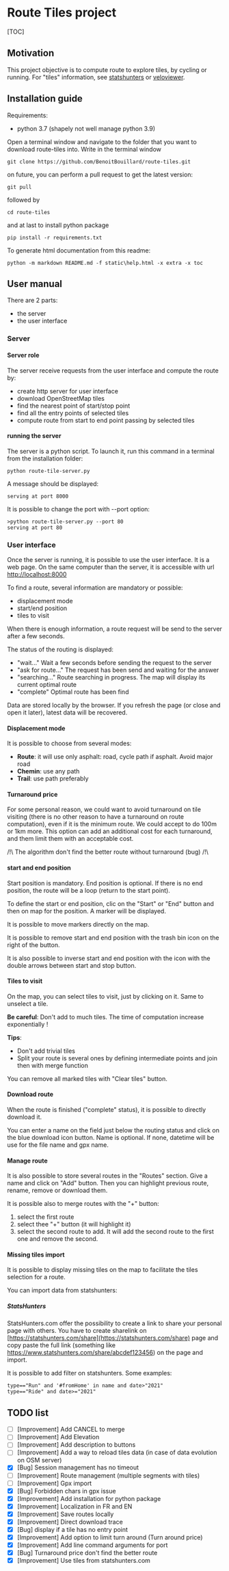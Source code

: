 # Route Tiles project

[TOC]

## Motivation

This project objective is to compute route to explore tiles, by cycling or running.
For "tiles" information, see [statshunters](https://www.statshunters.com) or [veloviewer](https://veloviewer.com).

## Installation guide

Requirements:

- python 3.7 (shapely not well manage python 3.9)


Open a terminal window and navigate to the folder that you want
to download route-tiles into.
Write in the terminal window

````shell
git clone https://github.com/BenoitBouillard/route-tiles.git
````

on future, you can perform a pull request to get the latest version:

````shell
git pull
````

followed by 

```shell
cd route-tiles
```

and at last to install python package

```shell
pip install -r requirements.txt
```


To generate html documentation from this readme:

````shell
python -m markdown README.md -f static\help.html -x extra -x toc
````


## User manual

There are 2 parts:

- the server
- the user interface

### Server

#### Server role
The server receive requests from the user interface and compute the route by:

- create http server for user interface
- download OpenStreetMap tiles
- find the nearest point of start/stop point
- find all the entry points of selected tiles
- compute route from start to end point passing by selected tiles

#### running the server

The server is a python script. To launch it, 
run this command in a terminal from the installation folder:

```shell
python route-tile-server.py
```

A message should be displayed:

```shell
serving at port 8000
```

It is possible to change the port with --port option:

```shell
>python route-tile-server.py --port 80
serving at port 80
```


### User interface

Once the server is running, it is possible to use the user interface.
It is a web page. On the same computer than the server, 
it is accessible with url [http://localhost:8000](http://localhost:8000)

To find a route, several information are mandatory or possible:

- displacement mode
- start/end position
- tiles to visit

When there is enough information, a route request will be send to the server
after a few seconds.

The status of the routing is displayed:

- "wait..." Wait a few seconds before sending the request to the server
- "ask for route..." The request has been send and waiting for the answer
- "searching..." Route searching in progress. The map will display its current optimal route
- "complete" Optimal route has been find

Data are stored locally by the browser. If you refresh the page 
(or close and open it later), latest data will be recovered.

#### Displacement mode

It is possible to choose from several modes:

- **Route**: it will use only asphalt: road, cycle path if asphalt. 
             Avoid major road
- **Chemin**: use any path
- **Trail**: use path preferably

#### Turnaround price

For some personal reason, we could want to avoid turnaround on tile visiting 
(there is no other reason to have a turnaround on route computation), 
even if it is the minimum route. 
We could accept to do 100m or 1km more.
This option can add an additional cost for each turnaround, 
and them limit them with an acceptable cost.

/!\ The algorithm don't find the better route without turnaround (bug) /!\

#### start and end position

Start position is mandatory. End position is optional. 
If there is no end position, the route will be a loop 
(return to the start point).

To define the start or end position, clic on the "Start" or "End" button 
and then on map for the position. A marker will be displayed.

It is possible to move markers directly on the map.

It is possible to remove start and end position with the trash bin icon 
on the right of the button.

It is also possible to inverse start and end position with the icon 
with the double arrows between start and stop button.

#### Tiles to visit

On the map, you can select tiles to visit, just by clicking on it. Same to
unselect a tile.

**Be careful**: Don't add to much tiles. The time of computation increase exponentially !


**Tips**:

- Don't add trivial tiles
- Split your route is several ones by defining intermediate points and join then with merge function

You can remove all marked tiles with "Clear tiles" button.

#### Download route

When the route is finished ("complete" status), 
it is possible to directly download it. 

You can enter a name on the field just below the routing status and click
on the blue download icon button.
Name is optional. If none, datetime will be use for the file name and gpx name.

#### Manage route

It is also possible to store several routes in the "Routes" section.
Give a name and click on "Add" button.
Then you can highlight previous route, rename, remove or download them.

It is possible also to merge routes with the "+" button:

1. select the first route
1. select thee "+" button (it will highlight it)
1. select the second route to add.
   It will add the second route to the first one and remove the second.
   
   
#### Missing tiles import
It is possible to display missing tiles on the map to facilitate the tiles selection for a route.

You can import data from statshunters:

##### StatsHunters
StatsHunters.com offer the possibility to create a link to share your personal page with others.
You have to create sharelink on [https://statshunters.com/share](https://statshunters.com/share) page and copy paste the full link
 (something like https://www.statshunters.com/share/abcdef123456) on the page and import.

It is possible to add filter on statshunters. Some examples:

```
type=="Run" and '#fromHome' in name and date>"2021"
type=="Ride" and date>="2021"
```

## TODO list

- [ ] [Improvement] Add CANCEL to merge
- [ ] [Improvement] Add Elevation
- [ ] [Improvement] Add description to buttons
- [ ] [Improvement] Add a way to reload tiles data (in case of data evolution on OSM server)
- [X] [Bug] Session management has no timeout
- [ ] [Improvement] Route management (multiple segments with tiles)
- [ ] [Improvement] Gpx import
- [X] [Bug] Forbidden chars in gpx issue
- [X] [Improvement] Add installation for python package
- [X] [Improvement] Localization in FR and EN
- [X] [Improvement] Save routes locally
- [X] [Improvement] Direct download trace
- [X] [Bug] display if a tile has no entry point
- [X] [Improvement] Add option to limit turn around (Turn around price)
- [X] [Improvement] Add line command arguments for port
- [X] [Bug] Turnaround price don't find the better route
- [X] [Improvement] Use tiles from statshunters.com

